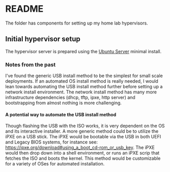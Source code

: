 # README
The folder has components for setting up my home lab hypervisors.

## Initial hypervisor setup
The hypervisor server is prepared using the [Ubuntu Server](https://ubuntu.com/download/server) minimal install.  

### Notes from the past
I've found the generic USB install method to be the simplest for small scale deployments.  If an automated OS install method is really needed, I would lean towards automating the USB install method further before setting up a network install environment.  The network install method has many more infrastructure dependencies (dhcp, tftp, ipxe, http server) and bootstrapping from almost nothing is more challenging.

#### A potential way to automate the USB install method
Though flashing the USB with the ISO works, it is very dependent on the OS and its interactive installer.  A more generic method could be to utilize the iPXE on a USB stick.  The iPXE would be bootable via the USB in both UEFI and Legacy BIOS systems, for instance see: <https://ipxe.org/download#using_a_boot_cd-rom_or_usb_key>.  The iPXE would then drop down into a shell environment, or runs an iPXE scrip that fetches the ISO and boots the kernel.  This method would be customizable for a variety of OSes for automated installation.
